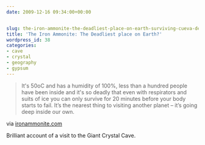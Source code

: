 ```yaml
---
date: 2009-12-16 09:34:00+00:00


slug: the-iron-ammonite-the-deadliest-place-on-earth-surviving-cueva-de-los-cristales-the-giant-crystal-cave
title: 'The Iron Ammonite: The Deadliest place on Earth?'
wordpress_id: 38
categories:
- cave
- crystal
- geography
- gypsum
---
```


  
     

>It's 50oC and has a humidity of 100%, less than a hundred people have been inside and it's so deadly that even with respirators and suits of ice you can only survive for 20 minutes before your body starts to fail. It’s the nearest thing to visiting another planet – it’s going deep inside our own.

via [ironammonite.com](http://www.ironammonite.com/2009/12/surviving-cueva-de-los-cristales-giant.html)

Brilliant account of a visit to the Giant Crystal Cave.
